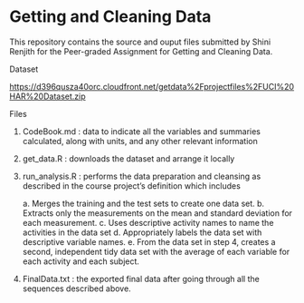 # Getting and Cleaning Data

This repository contains the source and ouput files submitted by Shini Renjith for the Peer-graded Assignment for Getting and Cleaning Data.

Dataset

https://d396qusza40orc.cloudfront.net/getdata%2Fprojectfiles%2FUCI%20HAR%20Dataset.zip

Files

1. CodeBook.md : data to indicate all the variables and summaries calculated, along with units, and any other relevant information
2. get_data.R : downloads the dataset and arrange it locally
3. run_analysis.R : performs the data preparation and cleansing as described in the course project’s definition which includes

	a. Merges the training and the test sets to create one data set.
	b. Extracts only the measurements on the mean and standard deviation for each measurement.
	c. Uses descriptive activity names to name the activities in the data set
	d. Appropriately labels the data set with descriptive variable names.
	e. From the data set in step 4, creates a second, independent tidy data set with the average of each variable for each activity and each subject.
4. FinalData.txt : the exported final data after going through all the sequences described above.